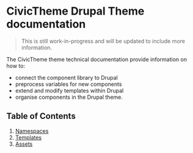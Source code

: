 # CivicTheme Drupal Theme documentation

> This is still work-in-progress and will be updated to include more information.

The CivicTheme theme technical documentation provide information on how to:
- connect the component library to Drupal
- preprocess variables for new components
- extend and modify templates within Drupal
- organise components in the Drupal theme.

## Table of Contents

1. [Namespaces](namespaces.md)
2. [Templates](templates.md)
3. [Assets](assets.md)
